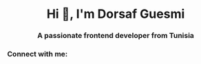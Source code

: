 <h1 align="center">Hi 👋, I'm Dorsaf Guesmi</h1>
<h3 align="center">A passionate frontend developer from Tunisia</h3>

<h3 align="left">Connect with me:</h3>
<p align="left">
</p>
